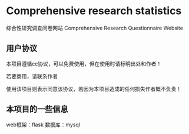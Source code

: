 # Comprehensive research statistics
综合性研究调查问卷网站 Comprehensive Research Questionnaire Website

## 用户协议
本项目遵循cc协议，可以免费使用，但在使用时请标明出处和作者！

若要商用，请联系作者

使用该项目则表示同意该协议，若因为本项目造成的任何损失作者概不负责！

## 本项目的一些信息
web框架：flask 
数据库：mysql 
